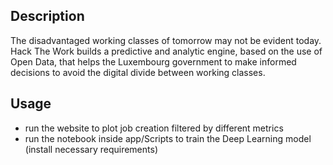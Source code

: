 ## Description
The disadvantaged working classes of tomorrow may not be evident today. Hack The Work builds a predictive and analytic engine, based on the use of Open Data, that helps the Luxembourg government to make informed decisions to avoid the digital divide between working classes.

## Usage
- run the website to plot job creation filtered by different metrics
- run the notebook inside app/Scripts to train the Deep Learning model (install necessary requirements)